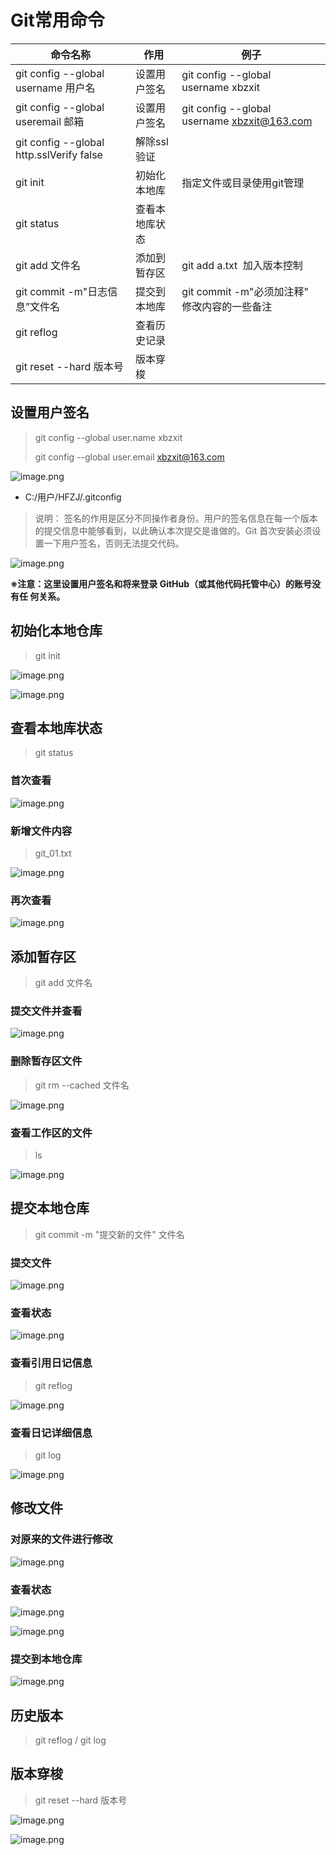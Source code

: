 # Git常用命令


| 命令名称                            | 作用           | 例子                                           |
| ------------------------------------- | ---------------- | ------------------------------------------------ |
| git config --global username 用户名 | 设置用户签名   | git config --global username xbzxit            |
| git config --global useremail 邮箱  | 设置用户签名   | git config --global username xbzxit@163.com    |
| git config --global http.sslVerify false |解除ssl验证 ||
| git init                            | 初始化本地库   | 指定文件或目录使用git管理                      |
| git status                          | 查看本地库状态 |                                                |
| git add 文件名                      | 添加到暂存区   | git add a.txt  加入版本控制                   |
| git commit -m"日志信息”文件名      | 提交到本地库   | git commit -m"必须加注释"  修改内容的一些备注 |
| git reflog                          | 查看历史记录   |                                                |
| git reset --hard 版本号             | 版本穿梭       |                                                |

## 设置用户签名

> git config --global user.name xbzxit
>
> git config --global user.email xbzxit@163.com

![image.png](./assets/1678203094667-image.png)

* C:/用户/HFZJ/.gitconfig

> 说明： 签名的作用是区分不同操作者身份。用户的签名信息在每一个版本的提交信息中能够看到，以此确认本次提交是谁做的。Git 首次安装必须设置一下用户签名，否则无法提交代码。

![image.png](./assets/1678202883243-image.png)

**※注意：这里设置用户签名和将来登录 GitHub（或其他代码托管中心）的账号没有任 何关系。**

## 初始化本地仓库

> git init

![image.png](./assets/1678203255202-image.png)

![image.png](./assets/1678203229057-image.png)

## 查看本地库状态

> git status

### 首次查看

![image.png](./assets/1678203419586-image.png)

### 新增文件内容

> git_01.txt

![image.png](./assets/1678203509154-image.png)

### 再次查看

![image.png](./assets/1678203624279-image.png)

## 添加暂存区

> git add 文件名

### 提交文件并查看

![image.png](./assets/1678203756684-image.png)

### 删除暂存区文件

> git rm --cached 文件名

![image.png](./assets/1678203909395-image.png)

### 查看工作区的文件

> ls

![image.png](./assets/1678203958097-image.png)

## 提交本地仓库

> git commit -m "提交新的文件" 文件名

### 提交文件

![image.png](./assets/1678204104799-image.png)

### 查看状态

![image.png](./assets/1678204236937-image.png)

### 查看引用日记信息

> git reflog

![image.png](./assets/1678204305436-image.png)

### 查看日记详细信息

> git log

![image.png](./assets/1678204331855-image.png)

## 修改文件

### 对原来的文件进行修改

![image.png](./assets/1678204420507-image.png)

### 查看状态

![image.png](./assets/1678204487089-image.png)

![image.png](./assets/1678204605494-image.png)

### 提交到本地仓库

![image.png](./assets/1678204666999-image.png)

## 历史版本

> git reflog / git log

## 版本穿梭

> git reset --hard 版本号

![image.png](./assets/1678204965101-image.png)

![image.png](./assets/1678204914684-image.png)
